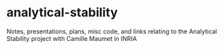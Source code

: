 # analytical-stability
Notes, presentations, plans, misc code, and links relating to the Analytical Stability project with Camille Maumet in INRIA
